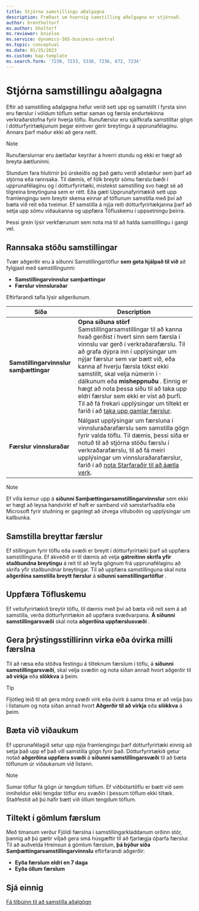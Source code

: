 ```yaml
---
title: Stjórna samstillingu aðalgagna
description: Fræðast um hvernig samstilling aðalgagna er stjórnað.
author: brentholtorf
ms.author: bholtorf
ms.reviewer: bnielse
ms.service: dynamics-365-business-central
ms.topic: conceptual
ms.date: 01/25/2023
ms.custom: bap-template
ms.search.form: '7230, 7233, 5338, 7236, 672, 7234'
---
```

# Stjórna samstillingu aðalgagna

Eftir að samstilling aðalgagna hefur verið sett upp og samstillt í fyrsta sinn eru færslur í völdum töflum settar saman og færsla endurtekinna verkraðarstofna fyrir hverja töflu. Runufærslur eru sjálfkrafa samstilltar gögn í dótturfyrirtækjunum þegar einhver gerir breytingu á upprunafélaginu. Annars þarf maður ekki að gera neitt.

> [!NOTE]
> Runufærslurnar eru áætlaðar keyrðar á hverri stundu og ekki er hægt að breyta áætluninni.

Stundum fara hlutirnir þó úrskeiðis og það gætu verið aðstæður sem þarf að stjórna eða rannsaka. Til dæmis, ef fólk breytir sömu færslu bæði í upprunafélaginu og í dótturfyrirtæki, mistekst samstilling svo hægt sé að tilgreina breytinguna sem er rétt. Eða gæti Upprunafyrirtækið sett upp framlengingu sem breytir skema einnar af töflunum samstilla með því að bæta við reit eða tveimur. Ef samstilla á nýja reiti dótturfyrirtækjanna þarf að setja upp sömu viðaukanna og uppfæra Töfluskemu í uppsetningu þeirra.

Þessi grein lýsir verkfærunum sem nota má til að halda samstillingu í gangi vel.

## Rannsaka stöðu samstillingar

Tvær aðgerðir eru á síðunni Samstillingartöflur  **sem geta hjálpað til við**  að fylgjast með samstillingunni:

* **Samstillingarvinnslur samþættingar**
* **Færslur vinnsluraðar**

Eftirfarandi tafla lýsir aðgerðunum.

|Síða  |Description  |
|---------|---------|
|**Samstillingarvinnslur samþættingar**     |  **Opna síðuna störf**  Samstillingarsamstillingar til að kanna hvað gerðist í hvert sinn sem færsla í vinnslu var gerð í verkraðarafærslu. Til að grafa dýpra inn í upplýsingar um nýjar færslur sem var bætt við, eða kanna af hverju færsla tókst ekki samstillt, skal velja númerin í  **·**  dálkunum eða  **misheppnuðu** . Einnig er hægt að nota þessa síðu til að taka upp eldri færslur sem ekki er víst að þurfi. Til að fá frekari upplýsingar um tiltekt er farið í að  [taka upp gamlar færslur](#clean-up-old-entries).        |
|**Færslur vinnsluraðar**     | Nálgast upplýsingar um færsluna í vinnsluraðarafærslu sem samstilla gögn fyrir valda töflu. Til dæmis, þessi síða er notuð til að stjórna stöðu færslu í verkraðarafærslu, til að fá meiri upplýsingar um vinnsluraðarafærslur, farið í að  [nota Starfaraðir til að áætla verk](admin-job-queues-schedule-tasks.md).     |

> [!NOTE]
> Ef villa kemur upp á  **síðunni Samþættingarsamstillingarvinnslur**  sem ekki er hægt að leysa handvirkt ef haft er samband við samstarfsaðila eða Microsoft fyrir stuðning er gagnlegt að útvega villuboðin og upplýsingar um kallbunka.

## Samstilla breyttar færslur

Ef stillingum fyrir töflu eða svæði er breytt í dótturfyrirtæki þarf að uppfæra samstillinguna. Ef ákveðið er til dæmis að velja  **gátreitinn skrifa yfir staðbundna breytingu**  á reit til að leyfa gögnum frá upprunafélaginu að skrifa yfir staðbundnar breytingar. Til að uppfæra samstillinguna skal nota  **aðgerðina samstilla breytt færslur**  á  **síðunni samstillingartöflur** .

## Uppfæra Töfluskemu

Ef veitufyrirtækið breytir töflu, til dæmis með því að bæta við reit sem á að samstilla, verða dótturfyrirtækin að uppfæra svæðvarpana.  **Á síðunni samstillingarsvæði**  skal nota  **aðgerðina uppfærslusvæði** . 

## Gera þrýstingsstillirinn virka eða óvirka milli færslna

Til að ræsa eða stöðva festingu á tilteknum færslum í töflu, á  **síðunni samstillingarsvæði**, skal velja svæðin og nota síðan annað hvort aðgerðir til  **að virkja**  eða  **slökkva**  á þeim. 

> [!TIP]
> Fljótleg leið til að gera mörg svæði virk eða óvirk á sama tíma er að velja þau í listanum og nota síðan annað hvort  **Aðgerðir til að virkja**  eða  **slökkva**  á þeim.

## Bæta við viðaukum

Ef upprunafélagið setur upp nýja framlengingu þarf dótturfyrirtæki einnig að setja það upp ef það vill samstilla gögn fyrir það. Dótturfyrirtækið getur notað  **aðgerðina uppfæra svæði**  á  **síðunni samstillingarsvæði**  til að bæta töflunum úr viðaukanum við listann.

> [!NOTE]
> Sumar töflur fá gögn úr tengdum töflum. Ef viðbótartöflu er bætt við sem inniheldur ekki tengdar töflur eru svæðin í þessum töflum ekki tiltæk. Staðfestið að þú hafir bætt við öllum tengdum töflum.

## Tiltekt í gömlum færslum

Með tímanum verður Fjöldi færslna í samstillingarkladdanum orðinn stór, þannig að þú gætir viljað gera smá húsgæftir til að fjarlægja óþarfa færslur. Til að auðvelda Hreinsun á gömlum færslum,  **þá býður síða Samþættingarsamstillingarvinnslu**  eftirfarandi aðgerðir:

* **Eyða færslum eldri en 7 daga**
* **Eyða öllum færslum**

<!--
## Recreate a deleted job queue entry

If the recurring job queue entry is deleted for a table, you can quickly recreate it. On the **Synchronization Tables** page, choose the **Use Default Synchronization Setup** action.
-->

## Sjá einnig

[Fá tilbúinn til að samstilla aðalgögn](admin-set-up-data-sync.md)
